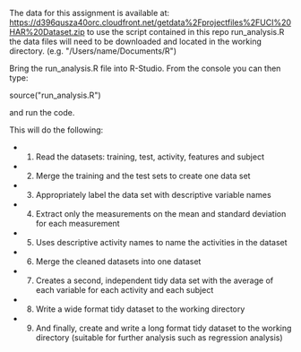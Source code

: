 The data for this assignment is available at:
https://d396qusza40orc.cloudfront.net/getdata%2Fprojectfiles%2FUCI%20HAR%20Dataset.zip
to use the script contained in this repo run_analysis.R the data files will need to be downloaded and located in the working directory. (e.g. "/Users/name/Documents/R")

Bring the run_analysis.R file into R-Studio. 
From the console you can then type: 

source("run_analysis.R")

and run the code.

This will do the following:
- 1. Read the datasets: training, test, activity, features and subject 
- 2. Merge the training and the test sets to create one data set
- 3. Appropriately label the data set with descriptive variable names
- 4. Extract only the measurements on the mean and standard deviation for each measurement
- 5. Uses descriptive activity names to name the activities in the dataset
- 6. Merge the cleaned datasets into one dataset
- 7. Creates a second, independent tidy data set with the average of each variable for each activity and each subject
- 8. Write a wide format tidy dataset to the working directory
- 9. And finally, create and write a long format tidy dataset to the working directory (suitable for further analysis such as regression analysis)

